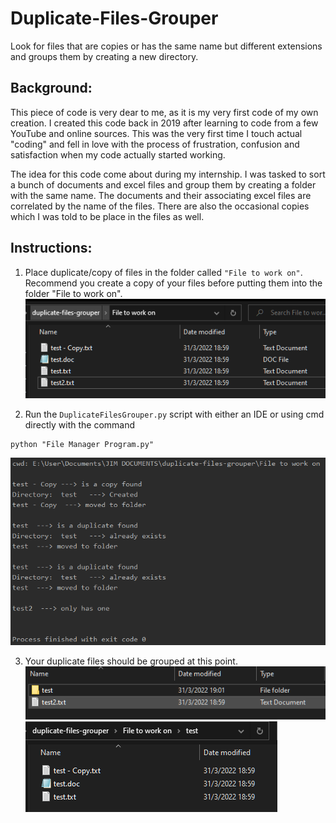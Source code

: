 # Duplicate-Files-Grouper
Look for files that are copies or has the same name but different extensions and groups them by creating a new directory. 

## Background:  
This piece of code is very dear to me, as it is my very first code of my own creation. I created this code back in 2019 after learning to code from a few YouTube and online sources. This was the very first time I touch actual "coding" and fell in love with the process of frustration, confusion and satisfaction when my code actually started working.

The idea for this code come about during my internship. I was tasked to sort a bunch of documents and excel files and group them by creating a folder with the same name. The documents and their associating excel files are correlated by the name of the files. There are also the occasional copies which I was told to be place in the files as well.

## Instructions:  
1) Place duplicate/copy of files in the folder called `"File to work on"`. Recommend you create a copy of your files before putting them into the folder "File to work on".  
![pic1](/Images/1.png)    

2) Run the `DuplicateFilesGrouper.py` script with either an IDE or using cmd directly with the command  
```
python "File Manager Program.py"
```
![pic2](/Images/2.png)    

3) Your duplicate files should be grouped at this point.  
![pic3](/Images/3.png) 
![pic4](/Images/4.png) 
